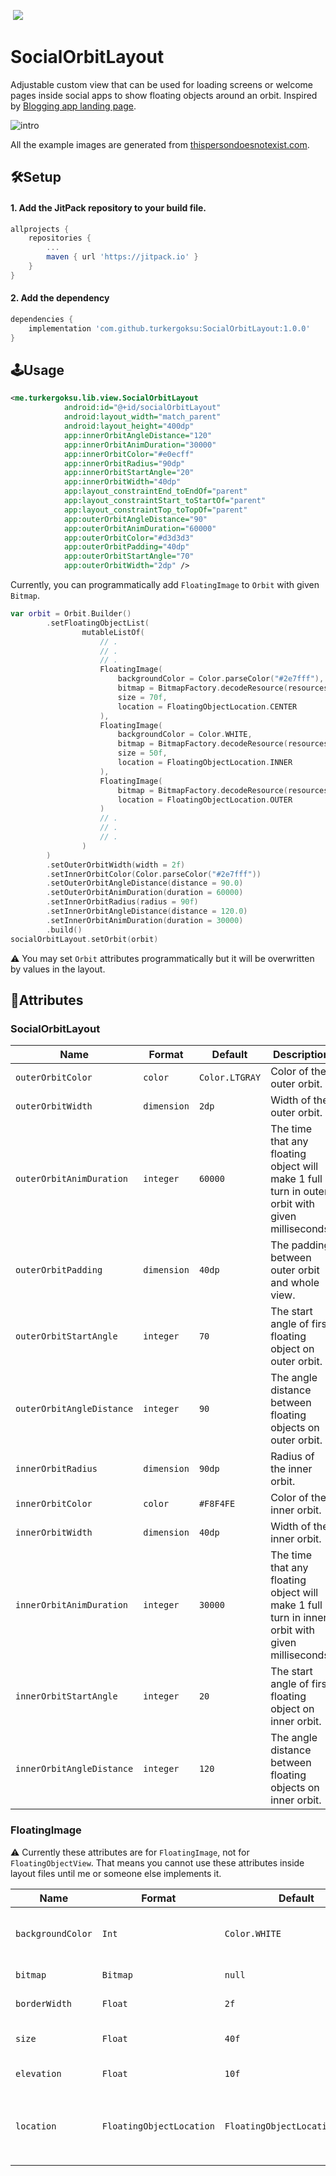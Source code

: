 [![]()]()
![](https://img.shields.io/badge/minSdkVersion-21-brightgreen.svg)

# SocialOrbitLayout
Adjustable custom view that can be used for loading screens or welcome pages inside social apps to show floating objects around an orbit. Inspired by [Blogging app landing page](https://www.uplabs.com/posts/blog-landing-page-app).

![intro](screenshots/intro.gif?raw=true)

All the example images are generated from [thispersondoesnotexist.com](thispersondoesnotexist.com).

## 🛠️Setup
#### 1. Add the JitPack repository to your build file.
```gradle
allprojects {
    repositories {
        ...
        maven { url 'https://jitpack.io' }
    }
}
```

#### 2. Add the dependency
```gradle
dependencies {
    implementation 'com.github.turkergoksu:SocialOrbitLayout:1.0.0'
}
```


## 🕹️Usage


```xml
<me.turkergoksu.lib.view.SocialOrbitLayout
            android:id="@+id/socialOrbitLayout"
            android:layout_width="match_parent"
            android:layout_height="400dp"
            app:innerOrbitAngleDistance="120"
            app:innerOrbitAnimDuration="30000"
            app:innerOrbitColor="#e0ecff"
            app:innerOrbitRadius="90dp"
            app:innerOrbitStartAngle="20"
            app:innerOrbitWidth="40dp"
            app:layout_constraintEnd_toEndOf="parent"
            app:layout_constraintStart_toStartOf="parent"
            app:layout_constraintTop_toTopOf="parent"
            app:outerOrbitAngleDistance="90"
            app:outerOrbitAnimDuration="60000"
            app:outerOrbitColor="#d3d3d3"
            app:outerOrbitPadding="40dp"
            app:outerOrbitStartAngle="70"
            app:outerOrbitWidth="2dp" />
```

Currently, you can programmatically add `FloatingImage` to `Orbit` with given `Bitmap`.
```kotlin
var orbit = Orbit.Builder()
        .setFloatingObjectList(
                mutableListOf(
                    // .
                    // .
                    // .
                    FloatingImage(
                        backgroundColor = Color.parseColor("#2e7fff"),
                        bitmap = BitmapFactory.decodeResource(resources, R.drawable.dummy1),
                        size = 70f,
                        location = FloatingObjectLocation.CENTER
                    ),
                    FloatingImage(
                        backgroundColor = Color.WHITE,
                        bitmap = BitmapFactory.decodeResource(resources, R.drawable.dummy2),
                        size = 50f,
                        location = FloatingObjectLocation.INNER
                    ),
                    FloatingImage(
                        bitmap = BitmapFactory.decodeResource(resources, R.drawable.dummy3),
                        location = FloatingObjectLocation.OUTER
                    )
                    // .
                    // .
                    // .
                )
        )
        .setOuterOrbitWidth(width = 2f)
        .setInnerOrbitColor(Color.parseColor("#2e7fff"))
        .setOuterOrbitAngleDistance(distance = 90.0)
        .setOuterOrbitAnimDuration(duration = 60000)
        .setInnerOrbitRadius(radius = 90f)
        .setInnerOrbitAngleDistance(distance = 120.0)
        .setInnerOrbitAnimDuration(duration = 30000)
        .build()
socialOrbitLayout.setOrbit(orbit)
```

⚠️ You may set `Orbit` attributes programmatically but it will be overwritten by values in the layout.

## 📝Attributes
### SocialOrbitLayout
| Name | Format | Default | Description |
| ---- | ------ | ------- | ----------- |
|`outerOrbitColor`|`color`|`Color.LTGRAY`|Color of the outer orbit.|
|`outerOrbitWidth`|`dimension`|`2dp`|Width of the outer orbit.|
|`outerOrbitAnimDuration`|`integer`|`60000`|The time that any floating object will make 1 full turn in outer orbit with given milliseconds.|
|`outerOrbitPadding`|`dimension`|`40dp`|The padding between outer orbit and whole view.|
|`outerOrbitStartAngle`|`integer`|`70`|The start angle of first floating object on outer orbit.|
|`outerOrbitAngleDistance`|`integer`|`90`|The angle distance between floating objects on outer orbit.|
|`innerOrbitRadius`|`dimension`|`90dp`|Radius of the inner orbit.|
|`innerOrbitColor`|`color`|`#F8F4FE`|Color of the inner orbit.|
|`innerOrbitWidth`|`dimension`|`40dp`|Width of the inner orbit.|
|`innerOrbitAnimDuration`|`integer`|`30000`|The time that any floating object will make 1 full turn in inner orbit with given milliseconds.|
|`innerOrbitStartAngle`|`integer`|`20`|The start angle of first floating object on inner orbit.|
|`innerOrbitAngleDistance`|`integer`|`120`|The angle distance between floating objects on inner orbit.|

### FloatingImage
⚠️ Currently these attributes are for `FloatingImage`, not for `FloatingObjectView`. That means you cannot use these attributes inside layout files until me or someone else implements it.

| Name | Format | Default | Description |
| ---- | ------ | ------- | ----------- |
|`backgroundColor`|`Int`|`Color.WHITE`|Background color of floating image. In order to observe the color `borderWidth` needs to be bigger than `0f`. |
|`bitmap`|`Bitmap`|`null`|The image that `FloatingObjectView` shows.|
|`borderWidth`|`Float`|`2f`|Border width of `FloatingObjectView`.|
|`size`|`Float`|`40f`|Size of the `FloatingObjectView`(not `bitmap`).|
|`elevation`|`Float`|`10f`|Elevation value of `FloatingObjectView`.|
|`location`|`FloatingObjectLocation`|`FloatingObjectLocation.OUTER`|Location of `FloatingObjectView`. Can take three values named `FloatingObjectLocation.CENTER`, `FloatingObjectLocation.OUTER` and `FloatingObjectLocation.INNER`.|
